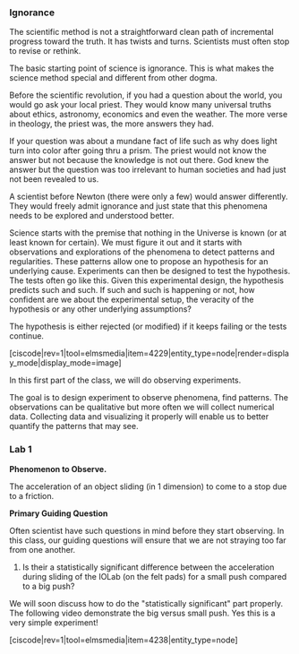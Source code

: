 ### Ignorance

The scientific method is not a straightforward clean path of incremental progress toward the truth. It has twists and turns. Scientists must often stop to revise or rethink. 

The basic starting point of science is ignorance. This is what makes the science method special and different from other dogma. 

Before the scientific revolution, if you had a question about the world, you would go ask your local priest. They would know many universal truths about ethics, astronomy, economics and even the weather. The more verse in theology, the priest was, the more answers they had. 

If your question was about a mundane fact of life such as why does light turn into color after going thru a prism. The priest would not know the answer but not because the knowledge is not out there. God knew the answer but the question was too irrelevant to human societies and had just not been revealed to us. 

A scientist before Newton (there were only a few) would answer differently.  They would freely admit ignorance and just state that this phenomena needs to be explored and understood better. 

Science starts with the premise that nothing in the Universe is known (or at least known for certain). We must figure it out and it starts with observations and explorations of the phenomena to detect patterns and regularities. These patterns allow one to propose an hypothesis for an underlying cause. Experiments can then be designed to test the hypothesis. The tests often go like this. Given this experimental design, the hypothesis predicts such and such. If such and such is happening or not, how confident are we about the experimental setup, the veracity of the hypothesis or any other underlying assumptions? 

The hypothesis is either rejected (or modified) if it keeps failing or the tests continue. 

[ciscode|rev=1|tool=elmsmedia|item=4229|entity_type=node|render=display_mode|display_mode=image]

In this first part of the class, we will do observing experiments. 
 
The goal is to design experiment to observe phenomena, find patterns. 
The observations can be qualitative but more often we will collect numerical data. Collecting data and visualizing it properly will enable us to better quantify the patterns that may see. 

### Lab 1

**Phenomenon to Observe.**

The acceleration of an object sliding (in 1 dimension) to come to a stop due to a friction.

**Primary Guiding Question**

Often scientist have such questions in mind before they start observing. In  this class, our guiding questions will ensure that we are not straying too far from one another. 

1. Is their a statistically significant difference between the acceleration during sliding of the IOLab (on the felt pads) for a small push compared to a big push?

We will soon discuss how to do the "statistically significant" part properly. The following video demonstrate the big versus small push. Yes this is a very simple experiment!

[ciscode|rev=1|tool=elmsmedia|item=4238|entity_type=node]